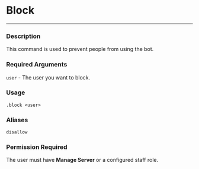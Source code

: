 # Block
---
### Description
This command is used to prevent people from using the bot.
### Required Arguments
`user` - The user you want to block.
### Usage
```
.block <user>
```
### Aliases
`disallow`
### Permission Required
The user must have **Manage Server** or a configured staff role.
